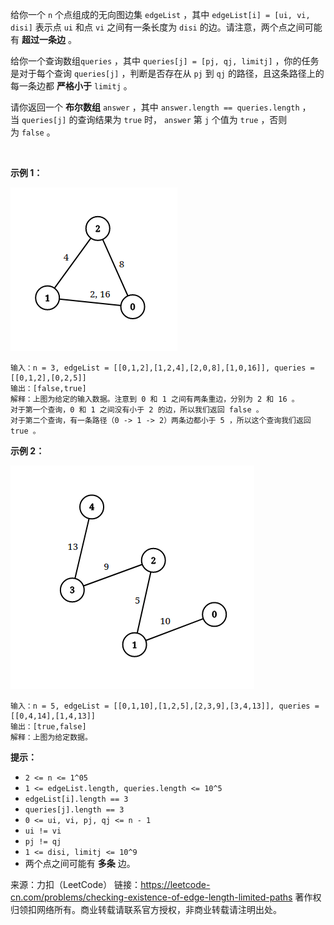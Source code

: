 给你一个 ```n``` 个点组成的无向图边集 ```edgeList``` ，其中 ```edgeList[i] = [ui, vi, disi]``` 表示点 ```ui``` 和点 ```vi``` 之间有一条长度为 ```disi``` 的边。请注意，两个点之间可能有 **超过一条边** 。

给你一个查询数组```queries``` ，其中 ```queries[j] = [pj, qj, limitj]``` ，你的任务是对于每个查询 ```queries[j]``` ，判断是否存在从 ```pj``` 到 ```qj``` 的路径，且这条路径上的每一条边都 **严格小于** ```limitj``` 。

请你返回一个 **布尔数组** ```answer``` ，其中 ```answer.length == queries.length``` ，当 ```queries[j]``` 的查询结果为 ```true``` 时， ```answer``` 第 ```j``` 个值为 ```true``` ，否则为 ```false``` 。

 

**示例 1：**

![image](https://github.com/Zhenghao-Liu/LeetCode_problem-and-solution/blob/master/1697.检查边长度限制的路径是否存在/1697_1.png)

```
输入：n = 3, edgeList = [[0,1,2],[1,2,4],[2,0,8],[1,0,16]], queries = [[0,1,2],[0,2,5]]
输出：[false,true]
解释：上图为给定的输入数据。注意到 0 和 1 之间有两条重边，分别为 2 和 16 。
对于第一个查询，0 和 1 之间没有小于 2 的边，所以我们返回 false 。
对于第二个查询，有一条路径（0 -> 1 -> 2）两条边都小于 5 ，所以这个查询我们返回 true 。
```
**示例 2：**

![image](https://github.com/Zhenghao-Liu/LeetCode_problem-and-solution/blob/master/1697.检查边长度限制的路径是否存在/1697_2.png)
```
输入：n = 5, edgeList = [[0,1,10],[1,2,5],[2,3,9],[3,4,13]], queries = [[0,4,14],[1,4,13]]
输出：[true,false]
解释：上图为给定数据。
```

**提示：**

* ```2 <= n <= 1^05```
* ```1 <= edgeList.length, queries.length <= 10^5```
* ```edgeList[i].length == 3```
* ```queries[j].length == 3```
* ```0 <= ui, vi, pj, qj <= n - 1```
* ```ui != vi```
* ```pj != qj```
* ```1 <= disi, limitj <= 10^9```
* 两个点之间可能有 **多条** 边。

来源：力扣（LeetCode）
链接：https://leetcode-cn.com/problems/checking-existence-of-edge-length-limited-paths
著作权归领扣网络所有。商业转载请联系官方授权，非商业转载请注明出处。
